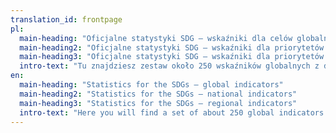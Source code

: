 ```yaml
---
translation_id: frontpage
pl:
  main-heading: "Oficjalne statystyki SDG – wskaźniki dla celów globalnych"
  main-heading2: "Oficjalne statystyki SDG – wskaźniki dla priorytetów krajowych"
  main-heading3: "Oficjalne statystyki SDG – wskaźniki dla priorytetów regionalnych"
  intro-text: "Tu znajdziesz zestaw około 250 wskaźników globalnych z danymi dla Polski służący do monitorowania Celów Zrównoważonego Rozwoju (SDGs). Zestaw globalny został określony przez ONZ i jest wykorzystywany do oceny postępów na poziomie całego świata i jego regionów. <br /> <br />Wybierz Cel, aby przejść do wskaźników:"
en:
  main-heading: "Statistics for the SDGs – global indicators"
  main-heading2: "Statistics for the SDGs – national indicators"
  main-heading3: "Statistics for the SDGs – regional indicators"
  intro-text: "Here you will find a set of about 250 global indicators with data for Poland for monitoring the Sustainable Development Goals (SDGs). The global set was defined by the UN and is used to assess progress at the level of the whole world and its regions. <br /><br />Click on Sustainable Development Goal for indicators:"
---
```

